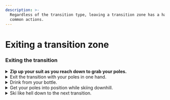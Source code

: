 ```yaml
---
description: >-
  Regardless of the transition type, leaving a transition zone has a handful of
  common actions.
---
```


# Exiting a transition zone

### Exiting the transition

<details>

<summary><strong>Zip up your suit as you reach down to grab your poles.</strong></summary>

As your body goes down, the zipper goes up. If you miss zipping on the down, you can zip up as you stand up.

</details>

<details>

<summary>Exit the transition with your poles in one hand.</summary>

Start skiing away, but also...

</details>

<details>

<summary>Drink from your bottle.</summary>

If the race is long enough that you'll need calories and water, exiting a transition is the time to get some. During the transition, your heart rate and respiration rate will ease. That makes it easier to drink than when you're working hard going uphill or down. Take advantage of it and take a big gulp as you exit the transition.

(If you estimate your race time in the two- to three-hour range, and if you have a strong aerobic base, it probably won't be necessary to eat any solid food. You should be able to get enough calories with your hydration system. However, if your race will be longer, or if you've done too much high intensity, you may need to eat solid food when races get longer than two hours.)

</details>

<details>

<summary>Get your poles into position while skiing downhill.</summary>

After taking a swig from your bottle, start working on your pole straps.

It's tempting to avoid using pole straps and just start skiing. But if you drop a pole, the time cost will be greater than slower skiing while putting your wrist loops on. I've always opted for the latter rather than risk dropping a pole. I'd rather ski slightly slower while putting wrist loops on than waste time backtracking to get a dropped pole. (If you ditch any gear on a skimo course, you'll be penalized.)

</details>

<details>

<summary>Ski like hell down to the next transition.</summary>

Once you're out of the transition and have your poles in-hand, ski as fast as possible to the next transition. But be careful.

Most races will have right-of-way rules with respect to non-racer traffic on the ski hill. (In North America, race organizers usually go by the Alpine Responsibility Code.) You have to respect these rules and the safety of others without giving up unnecessary seconds on the descent. To do so, it may be faster to choose wider, less direct lines that avoid other skiers than it would be to choose the most direct line at a slower speed, especially if there's a risk of braking unexpectedly.

</details>
